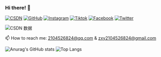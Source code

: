 ### Hi there! 👋

[![CSDN](https://img.shields.io/badge/CSDN-orange?logo=csdn)](https://blog.csdn.net/XY_Mckevince?type=blog)
[![GitHub](https://img.shields.io/badge/GitHub-grey?logo=github)](https://github.com/Jaxon7Cheung)
[![Instagram](https://img.shields.io/badge/Instagram-white?logo=instagram)](https://www.instagram.com/zxvy030419/)
[![Tiktok](https://img.shields.io/badge/Tiktok-black?logo=tiktok)](https://www.tiktok.com/@zxvy030419?lang=en)
[![Facebook](https://img.shields.io/badge/Facebook-blue?logo=facebook)](https://www.facebook.com/profile.php?id=100011562857263)
[![Twitter](https://img.shields.io/badge/Twitter-black?logo=x)](https://x.com/zhngxvyn)

![CSDN 数据](https://stats.justsong.cn/api/csdn?id=XY_Mckevince)

📫 How to reach me: 2104526824@qq.com & zxy2104526824@gmail.com

![Anurag's GitHub stats](https://github-readme-stats.vercel.app/api?username=Jaxon7Cheung&show_icons=true&theme=radical)
![Top Langs](https://github-readme-stats.vercel.app/api/top-langs/?username=Jaxon7Cheung&hide=css,html,swig,javascript&&layout=compact&theme=dracula)
